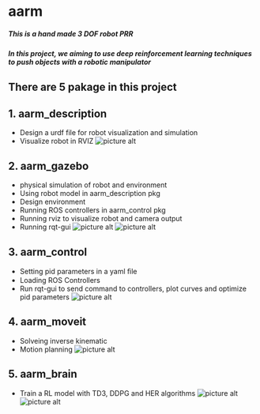 # aarm
##### This is a hand made 3 DOF robot PRR

##### In this project, we aiming to use deep reinforcement learning techniques to push objects with a robotic manipulator

## There are 5 pakage in this project
## 1. aarm_description
* Design a urdf file for robot visualization and simulation
* Visualize robot in RVIZ
![picture alt](https://github.com/ake1999/aarm/blob/master/images/Screenshot_RVIZ.png "Screenshot_RVIZ")
## 2. aarm_gazebo
* physical simulation of robot and environment
* Using robot model in aarm_description pkg
* Design environment
* Running ROS controllers in aarm_control pkg
* Running rviz to visualize robot and camera output
* Running rqt-gui
![picture alt](https://github.com/ake1999/aarm/blob/master/images/Screenshot_gazebo.png "Screenshot_gazebo")
![picture alt](https://github.com/ake1999/aarm/blob/master/images/Screenshot_RVIZ_camera.png "Screenshot_RVIZ_camera")
## 3. aarm_control
* Setting pid parameters in a yaml ﬁle
* Loading ROS Controllers
* Run rqt-gui to send command to controllers, plot curves and optimize pid parameters
![picture alt](https://github.com/ake1999/aarm/blob/master/images/Screenshot_controlers.png "Screenshot_controlers")
## 4. aarm_moveit
* Solveing inverse kinematic
* Motion planning
![picture alt](https://github.com/ake1999/aarm/blob/master/images/moveit.jpg "moveit")
## 5. aarm_brain
* Train a RL model with TD3, DDPG and HER algorithms
![picture alt](https://github.com/ake1999/aarm/blob/master/images/DDPG.jpg "DDPG")
![picture alt](https://github.com/ake1999/aarm/blob/master/images/project.schem.png "project.schem")

